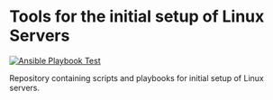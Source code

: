 # Tools for the initial setup of Linux Servers
[![Ansible Playbook Test](https://github.com/RadovanTomik/linux-setup/actions/workflows/test-playbook.yml/badge.svg)](https://github.com/RadovanTomik/linux-setup/actions/workflows/test-playbook.yml)

Repository containing scripts and playbooks for initial setup of Linux servers.
